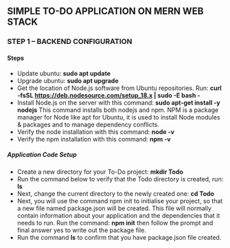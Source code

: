 ## SIMPLE TO-DO APPLICATION ON MERN WEB STACK
### STEP 1 – BACKEND CONFIGURATION
#### Steps
* Update ubuntu: **sudo apt update**
* Upgrade ubuntu: **sudo apt upgrade**
* Get the location of Node.js software from Ubuntu repositories. Run: **curl -fsSL https://deb.nodesource.com/setup_18.x | sudo -E bash -**
* Install Node.js on the server with this command: **sudo apt-get install -y nodejs** This command installs both nodejs and npm. NPM is a package manager for Node like apt for Ubuntu, it is used to install Node modules & packages and to manage dependency conflicts.
* Verify the node installation with this command: **node -v**
* Verify the npm installation with this command: **npm -v**
##### Application Code Setup
* Create a new directory for your To-Do project: **mkdir Todo**
* Run the command below to verify that the Todo directory is created, run: **ls**
* Next, change the current directory to the newly created one: **cd Todo**
* Next, you will use the command npm init to initialise your project, so that a new file named package.json will be created. This file will normally contain information about your application and the dependencies that it needs to run. Run the command: **npm init** then follow the prompt and final answer yes to write out the package file.
* Run the command **ls** to confirm that you have package.json file created.

